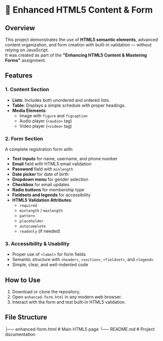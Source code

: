 # 📘 Enhanced HTML5 Content & Form

## Overview
This project demonstrates the use of **HTML5 semantic elements**, advanced content organization, and form creation with built-in validation — without relying on JavaScript.  
It was created as part of the **"Enhancing HTML5 Content & Mastering Forms"** assignment.

## Features

### 1. Content Section
- **Lists**: Includes both unordered and ordered lists.
- **Table**: Displays a simple schedule with proper headings.
- **Media Elements**:
  - Image with `figure` and `figcaption`
  - Audio player (`<audio>` tag)
  - Video player (`<video>` tag)

### 2. Form Section
A complete registration form with:
- **Text inputs** for name, username, and phone number
- **Email** field with HTML5 email validation
- **Password** field with `minlength`
- **Date picker** for date of birth
- **Dropdown menu** for gender selection
- **Checkbox** for email updates
- **Radio buttons** for membership type
- **Fieldsets and legends** for accessibility
- **HTML5 Validation Attributes**:
  - `required`
  - `minlength` / `maxlength`
  - `pattern`
  - `placeholder`
  - `autocomplete`
  - `readonly` (if needed)

### 3. Accessibility & Usability
- Proper use of `<label>` for form fields
- Semantic structure with `<header>`, `<section>`, `<fieldset>`, and `<legend>`
- Simple, clear, and well-indented code

## How to Use
1. Download or clone the repository.
2. Open `enhanced-form.html` in any modern web browser.
3. Interact with the form and test built-in HTML5 validation.

## File Structure
├── enhanced-form.html # Main HTML5 page
└── README.md # Project documentation
